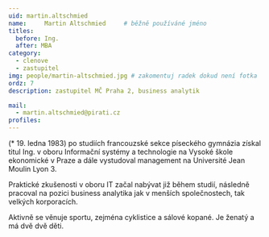 ```yaml
---
uid: martin.altschmied
name:     Martin Altschmied  	# běžně používáné jméno
titles:
  before: Ing.
  after: MBA
category:
  - clenove
  - zastupitel
img: people/martin-altschmied.jpg # zakomentuj radek dokud není fotka
ordz: 7
description: zastupitel MČ Praha 2, business analytik

mail:
  - martin.altschmied@pirati.cz
profiles:
---
```

(* 19. ledna 1983) po studiích francouzské sekce píseckého gymnázia získal titul Ing. v oboru Informační systémy a technologie na Vysoké škole ekonomické v Praze a dále vystudoval management na Université Jean Moulin Lyon 3.

Praktické zkušenosti v oboru IT začal nabývat již během studií, následně pracoval na pozici business analytika jak v menších společnostech, tak velkých korporacích.

Aktivně se věnuje sportu, zejména cyklistice a sálové kopané. Je ženatý a má dvě dvě děti.
